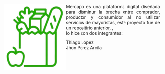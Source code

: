<img align="left" alt="Min" width="200"  src="./libreria/static/images/bolsa.png">

<div align="justify">
  Mercapp es una plataforma digital diseñada para disminur la brecha entre comprador, productor y consumidor
  al no utilizar servicios de mayoristas, este proyecto fue de un repositirio anterior, ,<br>
  lo hice con dos integrantes:<br>
  
  Thiago Lopez<br> 
  Jhon Perez Arcila<br>
</div>


